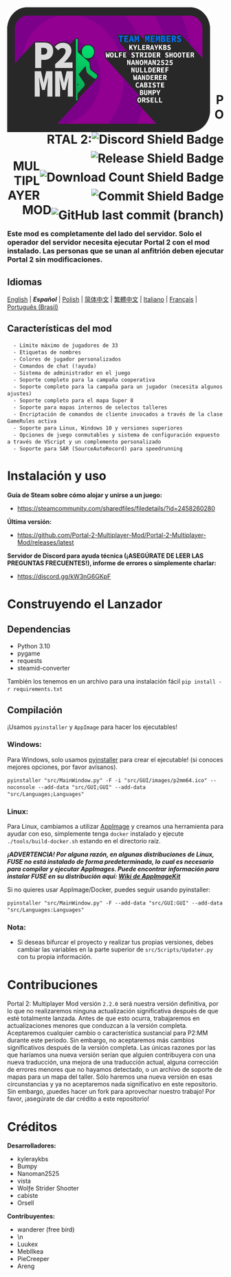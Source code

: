 <h1>
    <img src="https://github.com/Portal-2-Multiplayer-Mod/P2MM-ART/blob/e56d8c209eb3f143bb0607dc1e59730e517ecca6/Banners/P2MMBannerREADME.png?raw=true" alt="P2MMBannerREADME" width="472" height="290" align="left">
    <a href="https://discord.gg/nXRygGNxyK" target="_blank">
        <img src="https://img.shields.io/discord/839651379034193920?color=blue&label=Discord%20Users&style=for-the-badge&logo=discord&logoWidth=20"
                alt="Discord Shield Badge" style="margin-bottom: 10px;" align="right">
    </a>
    <br>
    <a href="https://github.com/Portal-2-Multiplayer-Mod/Portal-2-Multiplayer-Mod/releases/latest">
        <img src="https://img.shields.io/github/release-date/Portal-2-Multiplayer-Mod/Portal-2-Multiplayer-Mod?color=red&label=Latest%20Release&style=for-the-badge"
                alt="Release Shield Badge" style="margin-bottom: 10px;" align="right">
    </a>
    <br>
    <img src="https://img.shields.io/github/downloads/Portal-2-Multiplayer-Mod/Portal-2-Multiplayer-Mod/total?style=for-the-badge&label=TOTAL%20DOWNLOAD%20COUNT"
            alt="Download Count Shield Badge" style="margin-bottom: 10px;" align="right">
    </a>
    <br>
    <a href="https://github.com/Portal-2-Multiplayer-Mod/Portal-2-Multiplayer-Mod/commits/main">
        <img src="https://img.shields.io/github/last-commit/Portal-2-Multiplayer-Mod/Portal-2-Multiplayer-Mod?label=LAST%20COMMIT%20(MAIN)&style=for-the-badge"
                alt="Commit Shield Badge" style="margin-bottom: 10px;" align="right">
    </a>
    <br>
    <a href="https://github.com/Portal-2-Multiplayer-Mod/Portal-2-Multiplayer-Mod/commits/dev">
        <img src="https://img.shields.io/github/last-commit/Portal-2-Multiplayer-Mod/Portal-2-Multiplayer-Mod/dev?style=for-the-badge&label=LAST%20COMMIT%20(DEV)&color=%2334a5eb"
                alt="GitHub last commit (branch)" align="right">
    </a>
    <br>
    <p align="right">PORTAL 2:</p>
    <p align="right">MULTIPLAYER MOD</p>
</h1>

### Este mod es completamente del lado del servidor. Solo el operador del servidor necesita ejecutar Portal 2 con el mod instalado. Las personas que se unan al anfitrión deben ejecutar Portal 2 sin modificaciones.

## Idiomas

[English](README.md) | **_Español_** | [Polish](README.pl.md) | [简体中文](README.zh-CN.md) | [繁體中文](README.zh-TW.md) | [Italiano](README.it.md) | [Français](README.fr.md) | [Português (Brasil)](README.pt_BR.md)

## Características del mod

```
  - Límite máximo de jugadores de 33
  - Etiquetas de nombres
  - Colores de jugador personalizados
  - Comandos de chat (!ayuda)
  - Sistema de administrador en el juego
  - Soporte completo para la campaña cooperativa
  - Soporte completo para la campaña para un jugador (necesita algunos ajustes)
  - Soporte completo para el mapa Super 8
  - Soporte para mapas internos de selectos talleres
  - Encriptación de comandos de cliente invocados a través de la clase GameRules activa
  - Soporte para Linux, Windows 10 y versiones superiores
  - Opciones de juego conmutables y sistema de configuración expuesto a través de VScript y un complemento personalizado
  - Soporte para SAR (SourceAutoRecord) para speedrunning
```

# Instalación y uso

**Guía de Steam sobre cómo alojar y unirse a un juego:**

- <https://steamcommunity.com/sharedfiles/filedetails/?id=2458260280>

**Última versión:**

- <https://github.com/Portal-2-Multiplayer-Mod/Portal-2-Multiplayer-Mod/releases/latest>

**Servidor de Discord para ayuda técnica (¡ASEGÚRATE DE LEER LAS PREGUNTAS FRECUENTES!), informe de errores o simplemente charlar:**

- <https://discord.gg/kW3nG6GKpF>

# Construyendo el Lanzador

## Dependencias

- Python 3.10
- pygame
- requests
- steamid-converter

También los tenemos en un archivo para una instalación fácil `pip install -r requirements.txt`

## Compilación

¡Usamos `pyinstaller` y `AppImage` para hacer los ejecutables!

### Windows:

Para Windows, solo usamos [pyinstaller](https://pypi.org/project/pyinstaller/) para crear el ejecutable! (si conoces mejores opciones, por favor avísanos).

```shell
pyinstaller "src/MainWindow.py" -F -i "src/GUI/images/p2mm64.ico" --noconsole --add-data "src/GUI;GUI" --add-data "src/Languages;Languages"
```

### Linux:

Para Linux, cambiamos a utilizar [AppImage](https://appimage.org/) y creamos una herramienta para ayudar con eso, simplemente tenga `docker` instalado y ejecute `./tools/build-docker.sh` estando en el directorio raíz.

***¡ADVERTENCIA! Por alguna razón, en algunas distribuciones de Linux, FUSE no está instalado de forma predeterminada, lo cual es necesario para compilar y ejecutar AppImages. Puede encontrar información para instalar FUSE en su distribución aquí: [Wiki de AppImageKit](https://github.com/AppImage/AppImageKit/wiki/FUSE)***

Si no quieres usar AppImage/Docker, puedes seguir usando pyinstaller:

```shell
pyinstaller "src/MainWindow.py" -F --add-data "src/GUI:GUI" --add-data "src/Languages:Languages"
```

### Nota:

- Si deseas bifurcar el proyecto y realizar tus propias versiones, debes cambiar las variables en la parte superior de `src/Scripts/Updater.py` con tu propia información.


# Contribuciones

Portal 2: Multiplayer Mod versión `2.2.0` será nuestra versión definitiva, por lo que no realizaremos ninguna actualización significativa después de que esté totalmente lanzada. Antes de que esto ocurra, trabajaremos en actualizaciones menores que conduzcan a la versión completa. Aceptaremos cualquier cambio o característica sustancial para P2:MM durante este periodo. Sin embargo, no aceptaremos más cambios significativos después de la versión completa. Las únicas razones por las que haríamos una nueva versión serían que alguien contribuyera con una nueva traducción, una mejora de una traducción actual, alguna corrección de errores menores que no hayamos detectado, o un archivo de soporte de mapas para un mapa del taller. Sólo haremos una nueva versión en esas circunstancias y ya no aceptaremos nada significativo en este repositorio. Sin embargo, ¡puedes hacer un fork para aprovechar nuestro trabajo! Por favor, ¡asegúrate de dar crédito a este repositorio!

# Créditos

**Desarrolladores:**

- kyleraykbs
- Bumpy
- Nanoman2525
- vista
- Wolƒe Strider Shoσter
- cabiste
- Orsell

**Contribuyentes:**

- wanderer (free bird)
- \n
- Luukex
- MeblIkea
- PieCreeper
- Areng

